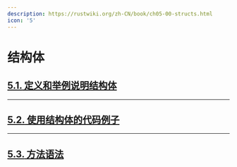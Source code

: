 ```yaml
---
description: https://rustwiki.org/zh-CN/book/ch05-00-structs.html
icon: '5'
---
```


# 结构体

## [**5.1.** 定义和举例说明结构体](https://rustwiki.org/zh-CN/book/ch05-01-defining-structs.html)



***

## [**5.2.** 使用结构体的代码例子](https://rustwiki.org/zh-CN/book/ch05-02-example-structs.html)



***

## [**5.3.** 方法语法](https://rustwiki.org/zh-CN/book/ch05-03-method-syntax.html)



